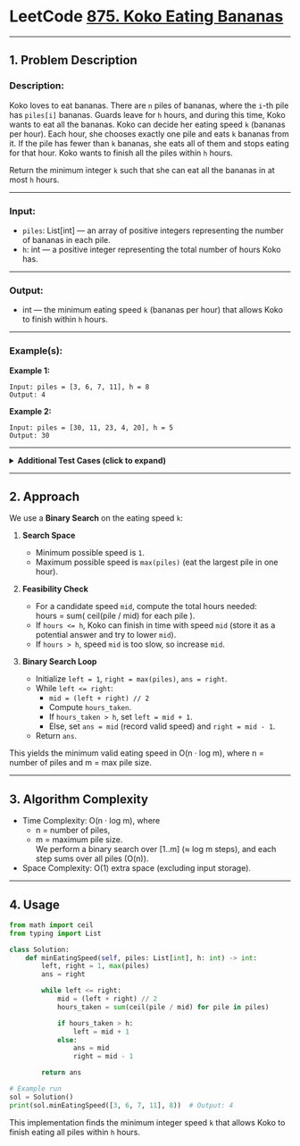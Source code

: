 # LeetCode [875. Koko Eating Bananas](https://leetcode.com/problems/koko-eating-bananas/)

---

## 1. Problem Description

### Description:
Koko loves to eat bananas. There are `n` piles of bananas, where the `i`-th pile has `piles[i]` bananas. Guards leave for `h` hours, and during this time, Koko wants to eat all the bananas. Koko can decide her eating speed `k` (bananas per hour). Each hour, she chooses exactly one pile and eats `k` bananas from it. If the pile has fewer than `k` bananas, she eats all of them and stops eating for that hour. Koko wants to finish all the piles within `h` hours.  

Return the minimum integer `k` such that she can eat all the bananas in at most `h` hours.

---

### Input:
- `piles`: List[int] — an array of positive integers representing the number of bananas in each pile.
- `h`: int — a positive integer representing the total number of hours Koko has.

---

### Output:
- int — the minimum eating speed `k` (bananas per hour) that allows Koko to finish within `h` hours.

---

### Example(s):
**Example 1:**
```
Input: piles = [3, 6, 7, 11], h = 8
Output: 4
```

**Example 2:**
```
Input: piles = [30, 11, 23, 4, 20], h = 5
Output: 30
```

---

<details>
<summary><strong>Additional Test Cases (click to expand)</strong></summary>

**Test Case 1:**
```
Input: piles = [1, 1, 1, 1], h = 4
Output: 1
Explanation: With speed k = 1, Koko spends exactly 4 hours, one banana per hour.
```

**Test Case 2:**
```
Input: piles = [1000000000], h = 2
Output: 500000000
Explanation: She needs to split one huge pile in 2 hours.
```

**Test Case 3:**
```
Input: piles = [5, 5, 5, 5, 5], h = 5
Output: 5
Explanation: She must eat one full pile per hour.
```

**Test Case 4:**
```
Input: piles = [312884470], h = 968709470
Output: 1
Explanation: Plenty of time, so she can eat slowly.
```

</details>

---

## 2. Approach

We use a **Binary Search** on the eating speed `k`:

1. **Search Space**  
   - Minimum possible speed is `1`.  
   - Maximum possible speed is `max(piles)` (eat the largest pile in one hour).

2. **Feasibility Check**  
   - For a candidate speed `mid`, compute the total hours needed:  
     hours = sum( ceil(pile / mid) for each pile ).  
   - If `hours <= h`, Koko can finish in time with speed `mid` (store it as a potential answer and try to lower `mid`).  
   - If `hours > h`, speed `mid` is too slow, so increase `mid`.

3. **Binary Search Loop**  
   - Initialize `left = 1`, `right = max(piles)`, `ans = right`.  
   - While `left <= right`:  
     - `mid = (left + right) // 2`  
     - Compute `hours_taken`.  
     - If `hours_taken > h`, set `left = mid + 1`.  
     - Else, set `ans = mid` (record valid speed) and `right = mid - 1`.  
   - Return `ans`.

This yields the minimum valid eating speed in O(n · log m), where n = number of piles and m = max pile size.

---

## 3. Algorithm Complexity

- Time Complexity: O(n · log m), where  
  - n = number of piles,  
  - m = maximum pile size.  
  We perform a binary search over [1..m] (≈ log m steps), and each step sums over all piles (O(n)).  
- Space Complexity: O(1) extra space (excluding input storage).

---

## 4. Usage

```python
from math import ceil
from typing import List

class Solution:
    def minEatingSpeed(self, piles: List[int], h: int) -> int:
        left, right = 1, max(piles)
        ans = right

        while left <= right:
            mid = (left + right) // 2
            hours_taken = sum(ceil(pile / mid) for pile in piles)

            if hours_taken > h:
                left = mid + 1
            else:
                ans = mid
                right = mid - 1

        return ans

# Example run
sol = Solution()
print(sol.minEatingSpeed([3, 6, 7, 11], 8))  # Output: 4
```

This implementation finds the minimum integer speed `k` that allows Koko to finish eating all piles within `h` hours.